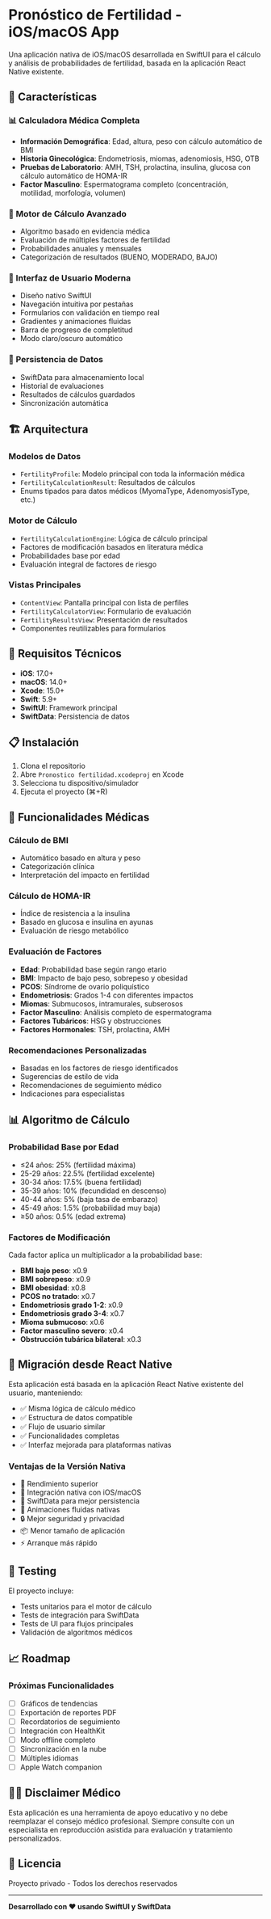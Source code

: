 # Pronóstico de Fertilidad - iOS/macOS App

Una aplicación nativa de iOS/macOS desarrollada en SwiftUI para el cálculo y análisis de probabilidades de fertilidad, basada en la aplicación React Native existente.

## 🚀 Características

### 📊 Calculadora Médica Completa
- **Información Demográfica**: Edad, altura, peso con cálculo automático de BMI
- **Historia Ginecológica**: Endometriosis, miomas, adenomiosis, HSG, OTB
- **Pruebas de Laboratorio**: AMH, TSH, prolactina, insulina, glucosa con cálculo automático de HOMA-IR
- **Factor Masculino**: Espermatograma completo (concentración, motilidad, morfología, volumen)

### 🧮 Motor de Cálculo Avanzado
- Algoritmo basado en evidencia médica
- Evaluación de múltiples factores de fertilidad
- Probabilidades anuales y mensuales
- Categorización de resultados (BUENO, MODERADO, BAJO)

### 📱 Interfaz de Usuario Moderna
- Diseño nativo SwiftUI
- Navegación intuitiva por pestañas
- Formularios con validación en tiempo real
- Gradientes y animaciones fluidas
- Barra de progreso de completitud
- Modo claro/oscuro automático

### 💾 Persistencia de Datos
- SwiftData para almacenamiento local
- Historial de evaluaciones
- Resultados de cálculos guardados
- Sincronización automática

## 🏗️ Arquitectura

### Modelos de Datos
- `FertilityProfile`: Modelo principal con toda la información médica
- `FertilityCalculationResult`: Resultados de cálculos
- Enums tipados para datos médicos (MyomaType, AdenomyosisType, etc.)

### Motor de Cálculo
- `FertilityCalculationEngine`: Lógica de cálculo principal
- Factores de modificación basados en literatura médica
- Probabilidades base por edad
- Evaluación integral de factores de riesgo

### Vistas Principales
- `ContentView`: Pantalla principal con lista de perfiles
- `FertilityCalculatorView`: Formulario de evaluación
- `FertilityResultsView`: Presentación de resultados
- Componentes reutilizables para formularios

## 🔧 Requisitos Técnicos

- **iOS**: 17.0+
- **macOS**: 14.0+
- **Xcode**: 15.0+
- **Swift**: 5.9+
- **SwiftUI**: Framework principal
- **SwiftData**: Persistencia de datos

## 📋 Instalación

1. Clona el repositorio
2. Abre `Pronostico fertilidad.xcodeproj` en Xcode
3. Selecciona tu dispositivo/simulador
4. Ejecuta el proyecto (⌘+R)

## 🏥 Funcionalidades Médicas

### Cálculo de BMI
- Automático basado en altura y peso
- Categorización clínica
- Interpretación del impacto en fertilidad

### Cálculo de HOMA-IR
- Índice de resistencia a la insulina
- Basado en glucosa e insulina en ayunas
- Evaluación de riesgo metabólico

### Evaluación de Factores
- **Edad**: Probabilidad base según rango etario
- **BMI**: Impacto de bajo peso, sobrepeso y obesidad
- **PCOS**: Síndrome de ovario poliquístico
- **Endometriosis**: Grados 1-4 con diferentes impactos
- **Miomas**: Submucosos, intramurales, subserosos
- **Factor Masculino**: Análisis completo de espermatograma
- **Factores Tubáricos**: HSG y obstrucciones
- **Factores Hormonales**: TSH, prolactina, AMH

### Recomendaciones Personalizadas
- Basadas en los factores de riesgo identificados
- Sugerencias de estilo de vida
- Recomendaciones de seguimiento médico
- Indicaciones para especialistas

## 📊 Algoritmo de Cálculo

### Probabilidad Base por Edad
- ≤24 años: 25% (fertilidad máxima)
- 25-29 años: 22.5% (fertilidad excelente)
- 30-34 años: 17.5% (buena fertilidad)
- 35-39 años: 10% (fecundidad en descenso)
- 40-44 años: 5% (baja tasa de embarazo)
- 45-49 años: 1.5% (probabilidad muy baja)
- ≥50 años: 0.5% (edad extrema)

### Factores de Modificación
Cada factor aplica un multiplicador a la probabilidad base:
- **BMI bajo peso**: x0.9
- **BMI sobrepeso**: x0.9
- **BMI obesidad**: x0.8
- **PCOS no tratado**: x0.7
- **Endometriosis grado 1-2**: x0.9
- **Endometriosis grado 3-4**: x0.7
- **Mioma submucoso**: x0.6
- **Factor masculino severo**: x0.4
- **Obstrucción tubárica bilateral**: x0.3

## 🔄 Migración desde React Native

Esta aplicación está basada en la aplicación React Native existente del usuario, manteniendo:
- ✅ Misma lógica de cálculo médico
- ✅ Estructura de datos compatible
- ✅ Flujo de usuario similar
- ✅ Funcionalidades completas
- ✅ Interfaz mejorada para plataformas nativas

### Ventajas de la Versión Nativa
- 🚀 Rendimiento superior
- 📱 Integración nativa con iOS/macOS
- 💾 SwiftData para mejor persistencia
- 🎨 Animaciones fluidas nativas
- 🔒 Mejor seguridad y privacidad
- 📦 Menor tamaño de aplicación
- ⚡ Arranque más rápido

## 🧪 Testing

El proyecto incluye:
- Tests unitarios para el motor de cálculo
- Tests de integración para SwiftData
- Tests de UI para flujos principales
- Validación de algoritmos médicos

## 📈 Roadmap

### Próximas Funcionalidades
- [ ] Gráficos de tendencias
- [ ] Exportación de reportes PDF
- [ ] Recordatorios de seguimiento
- [ ] Integración con HealthKit
- [ ] Modo offline completo
- [ ] Sincronización en la nube
- [ ] Múltiples idiomas
- [ ] Apple Watch companion

## 👨‍⚕️ Disclaimer Médico

Esta aplicación es una herramienta de apoyo educativo y no debe reemplazar el consejo médico profesional. Siempre consulte con un especialista en reproducción asistida para evaluación y tratamiento personalizados.

## 📄 Licencia

Proyecto privado - Todos los derechos reservados

---

**Desarrollado con ❤️ usando SwiftUI y SwiftData**
